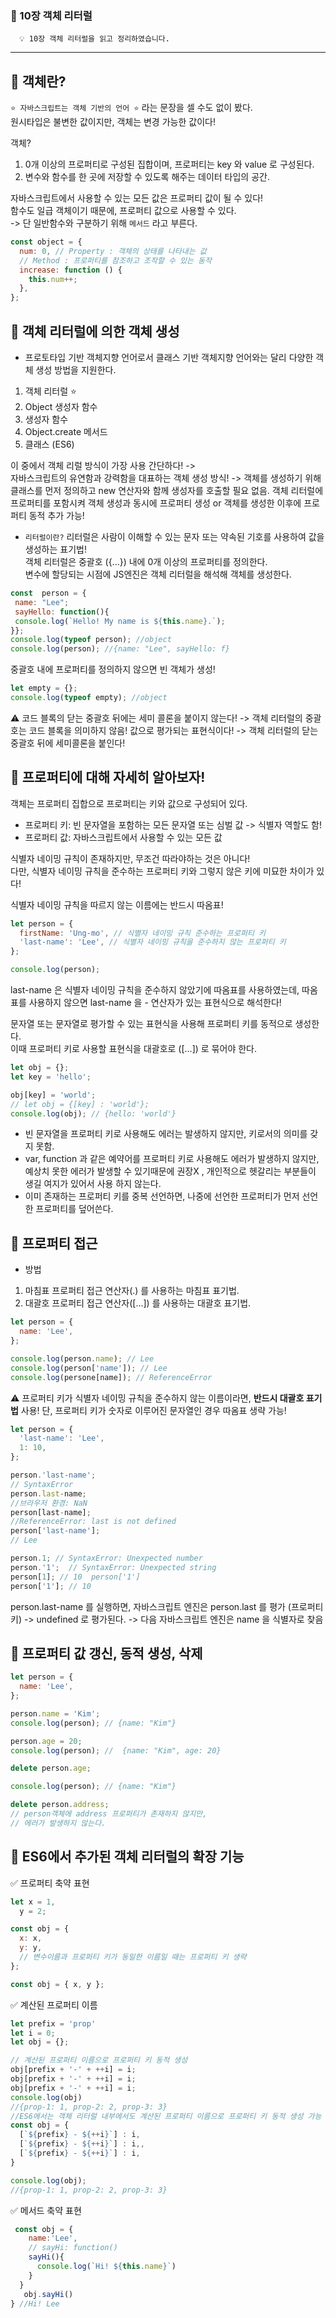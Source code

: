 ### 🚀 10장 객체 리터럴

      💡 10장 객체 리터럴을 읽고 정리하였습니다.

---

## 📌 객체란?

`⭐️ 자바스크립트는 객체 기반의 언어 ⭐️` 라는 문장을 셀 수도 없이 봤다.  
원시타입은 불변한 값이지만, 객체는 변경 가능한 값이다!

객체?

1.  0개 이상의 프로퍼티로 구성된 집합이며, 프로퍼티는 key 와 value 로 구성된다.
2.  변수와 함수를 한 곳에 저장할 수 있도록 해주는 데이터 타입의 공간.

자바스크립트에서 사용할 수 있는 모든 값은 프로퍼티 값이 될 수 있다!  
 함수도 일급 객체이기 때문에, 프로퍼티 값으로 사용할 수 있다.  
-> 단 일반함수와 구분하기 위해 `메서드` 라고 부른다.

```js
const object = {
  num: 0, // Property : 객체의 상태를 나타내는 값
  // Method : 프로퍼티를 참조하고 조작할 수 있는 동작
  increase: function () {
    this.num++;
  },
};
```

## 📌 객체 리터럴에 의한 객체 생성

- 프로토타입 기반 객체지향 언어로서 클래스 기반 객체지향 언어와는 달리 다양한 객체 생성 방법을 지원한다.

1. 객체 리터럴 ⭐️
2. Object 생성자 함수
3. 생성자 함수
4. Object.create 메서드
5. 클래스 (ES6)

이 중에서 객체 리럴 방식이 가장 사용 간단하다! ->  
자바스크립트의 유연함과 강력함을 대표하는 객체 생성 방식! ->
객체를 생성하기 위해 클래스를 먼저 정의하고 new 연산자와 함께 생성자를 호출할 필요 없음.
객체 리터럴에 프로퍼티를 포함시켜 객체 생성과 동시에 프로퍼티 생성 or 객체를 생성한 이후에 프로퍼티 동적 추가 가능!

- `리터럴이란?`
  리터럴은 사람이 이해할 수 있는 문자 또는 약속된 기호를 사용하여 값을 생성하는 표기법!  
  객체 리터럴은 중괄호 ({...}) 내에 0개 이상의 프로퍼티를 정의한다.  
  변수에 할당되는 시점에 JS엔진은 객체 리터럴을 해석해 객체를 생성한다.

```js
const  person = {
 name: "Lee";
 sayHello: function(){
 console.log(`Hello! My name is ${this.name}.`);
}};
console.log(typeof person); //object
console.log(person); //{name: "Lee", sayHello: f}
```

중괄호 내에 프로퍼티를 정의하지 않으면 빈 객체가 생성!

```js
let empty = {};
console.log(typeof empty); //object
```

⚠️ 코드 블록의 닫는 중괄호 뒤에는 세미 콜론을 붙이지 않는다! -> 객체 리터럴의 중괄호는 코드 블록을 의미하지 않음! 값으로 평가되는 표현식이다! -> 객체 리터럴의 닫는 중괄호 뒤에 세미콜론을 붙인다!

## 📌 프로퍼티에 대해 자세히 알아보자!

객체는 프로퍼티 집합으로 프로퍼티는 키와 값으로 구성되어 있다.

- 프로퍼티 키: 빈 문자열을 포함하는 모든 문자열 또는 심벌 값 -> 식별자 역할도 함!
- 프로퍼티 값: 자바스크립트에서 사용할 수 있는 모든 값

식별자 네이밍 규칙이 존재하지만, 무조건 따라야하는 것은 아니다!  
다만, 식별자 네이밍 규칙을 준수하는 프로퍼티 키와 그렇지 않은 키에 미묘한 차이가 있다!

식별자 네이밍 규칙을 따르지 않는 이름에는 반드시 따옴표!

```js
let person = {
  firstName: 'Ung-mo', // 식별자 네이밍 규칙 준수하는 프로퍼티 키
  'last-name': 'Lee', // 식별자 네이밍 규칙을 준수하지 않는 프로퍼티 키
};

console.log(person);
```

last-name 은 식별자 네이밍 규칙을 준수하지 않았기에 따옴표를 사용하였는데, 따옴표를 사용하지 않으면 last-name 을 - 연산자가 있는 표현식으로 해석한다!

문자열 또는 문자열로 평가할 수 있는 표현식을 사용해 프로퍼티 키를 동적으로 생성한다.  
이때 프로퍼티 키로 사용할 표현식을 대괄호로 ([...]) 로 묶어야 한다.

```js
let obj = {};
let key = 'hello';

obj[key] = 'world';
// let obj = {[key] : 'world'};
console.log(obj); // {hello: 'world'}
```

- 빈 문자열을 프로퍼티 키로 사용해도 에러는 발생하지 않지만, 키로서의 의미를 갖지 못함.
- var, function 과 같은 예약어를 프로퍼티 키로 사용해도 에러가 발생하지 않지만, 예상치 못한 에러가 발생할 수 있기때문에 권장X , 개인적으로 헷갈리는 부분들이 생길 여지가 있어서 사용 하지 않는다.
- 이미 존재하는 프로퍼티 키를 중복 선언하면, 나중에 선언한 프로퍼티가 먼저 선언한 프로퍼티를 덮어쓴다.

## 📌 프로퍼티 접근

- 방법

1. 마침표 프로퍼티 접근 연산자(.) 를 사용하는 마침표 표기법.
2. 대괄호 프로퍼티 접근 연산자([...]) 를 사용하는 대괄호 표기법.

```js
let person = {
  name: 'Lee',
};

console.log(person.name); // Lee
console.log(person['name']); // Lee
console.log(persone[name]); // ReferenceError
```

⚠️ 프로퍼티 키가 식별자 네이밍 규칙을 준수하지 않는 이름이라면, **반드시 대괄호 표기법** 사용! 단, 프로퍼티 키가 숫자로 이루어진 문자열인 경우 따옴표 생략 가능!

```js
let person = {
  'last-name': 'Lee',
  1: 10,
};

person.'last-name';
// SyntaxError
person.last-name;
//브라우저 환경: NaN
person[last-name];
//ReferenceError: last is not defined
person['last-name'];
// Lee

person.1; // SyntaxError: Unexpected number
person.'1';  // SyntaxError: Unexpected string
person[1]; // 10  person['1']
person['1']; // 10
```

person.last-name 를 실행하면, 자바스크립트 엔진은 person.last 를 평가 (프로퍼티 키) -> undefined 로 평가된다. -> 다음 자바스크립트 엔진은 name 을 식별자로 찾음

## 📌 프로퍼티 값 갱신, 동적 생성, 삭제

```js
let person = {
  name: 'Lee',
};

person.name = 'Kim';
console.log(person); // {name: "Kim"}

person.age = 20;
console.log(person); //  {name: "Kim", age: 20}

delete person.age;

console.log(person); // {name: "Kim"}

delete person.address;
// person객체에 address 프로퍼티가 존재하지 않지만,
// 에러가 발생하지 않는다.
```

## 📌 ES6에서 추가된 객체 리터럴의 확장 기능

✅ 프로퍼티 축약 표현

```js
let x = 1,
  y = 2;

const obj = {
  x: x,
  y: y,
  // 변수이름과 프로퍼티 키가 동일한 이름일 때는 프로퍼티 키 생략
};

const obj = { x, y };
```

✅ 계산된 프로퍼티 이름

```js
let prefix = 'prop'
let i = 0;
let obj = {};

// 계산된 프로퍼티 이름으로 프로퍼티 키 동적 생성
obj[prefix + '-' + ++i] = i;
obj[prefix + '-' + ++i] = i;
obj[prefix + '-' + ++i] = i;
console.log(obj)
//{prop-1: 1, prop-2: 2, prop-3: 3}
//ES6에서는 객체 리터럴 내부에서도 계산된 프로퍼티 이름으로 프로퍼티 키 동적 생성 가능
const obj = {
  [`${prefix} - ${++i}`] : i,
  [`${prefix} - ${++i}`] : i,,
  [`${prefix} - ${++i}`] : i,
}

console.log(obj);
//{prop-1: 1, prop-2: 2, prop-3: 3}
```

✅ 메서드 축약 표현

```js
 const obj = {
    name:'Lee',
    // sayHi: function()
    sayHi(){
      console.log(`Hi! ${this.name}`)
    }
  }
   obj.sayHi()
} //Hi! Lee
```
